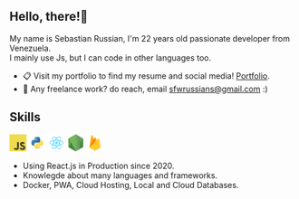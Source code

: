 ## Hello, there!👋

My name is Sebastian Russian, I'm 22 years old passionate developer from Venezuela.<br>
I mainly use Js, but I can code in other languages too.

- 📋 Visit my portfolio to find my resume and social media! [Portfolio](https://russi115.github.io/).
- 💼 Any freelance work? do reach, email [sfwrussians@gmail.com](mailto:sfwrussians@gmail.com) :)


## Skills

<code><img height="30" src="https://raw.githubusercontent.com/github/explore/80688e429a7d4ef2fca1e82350fe8e3517d3494d/topics/javascript/javascript.png"></code>
<code><img height="30" src="https://raw.githubusercontent.com/github/explore/80688e429a7d4ef2fca1e82350fe8e3517d3494d/topics/python/python.png"></code>
<code><img height="30" src="https://raw.githubusercontent.com/github/explore/80688e429a7d4ef2fca1e82350fe8e3517d3494d/topics/react/react.png"></code>
<code><img height="30" src="https://raw.githubusercontent.com/github/explore/80688e429a7d4ef2fca1e82350fe8e3517d3494d/topics/nodejs/nodejs.png"></code>
<code><img height="30" src="https://raw.githubusercontent.com/github/explore/80688e429a7d4ef2fca1e82350fe8e3517d3494d/topics/firebase/firebase.png"></code>

- Using React.js in Production since 2020.
- Knowlegde about many languages and frameworks.
- Docker, PWA, Cloud Hosting, Local and Cloud Databases.
